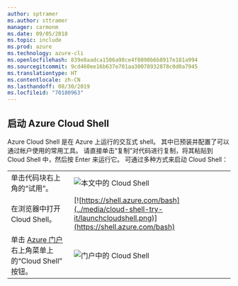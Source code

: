```yaml
---
author: sptramer
ms.author: sttramer
manager: carmonm
ms.date: 09/05/2018
ms.topic: include
ms.prod: azure
ms.technology: azure-cli
ms.openlocfilehash: 839e8aadca1506a98ce4f0890b6b8917e181a994
ms.sourcegitcommit: 9cd460ee16b637e701aa30078932878c0d0a7945
ms.translationtype: HT
ms.contentlocale: zh-CN
ms.lasthandoff: 08/30/2019
ms.locfileid: "70180963"
---
```

## <a name="launch-azure-cloud-shell"></a>启动 Azure Cloud Shell

Azure Cloud Shell 是在 Azure 上运行的交互式 shell。 其中已预装并配置了可以通过帐户使用的常用工具。 请直接单击“复制”对代码进行复制，将其粘贴到 Cloud Shell 中，然后按 Enter 来运行它。   可通过多种方式来启动 Cloud Shell：

|   | |
|-----------------------------------------------|---|
| 单击代码块右上角的“试用”。  | ![本文中的 Cloud Shell](../media/cloud-shell-try-it/cli-try-it.png) |
| 在浏览器中打开 Cloud Shell。 | [![https://shell.azure.com/bash](../media/cloud-shell-try-it/launchcloudshell.png)](https://shell.azure.com/bash) |
| 单击 [Azure 门户](https://portal.azure.com)右上角菜单上的“Cloud Shell”  按钮。 | ![门户中的 Cloud Shell](../media/cloud-shell-try-it/cloud-shell-menu.png) |
